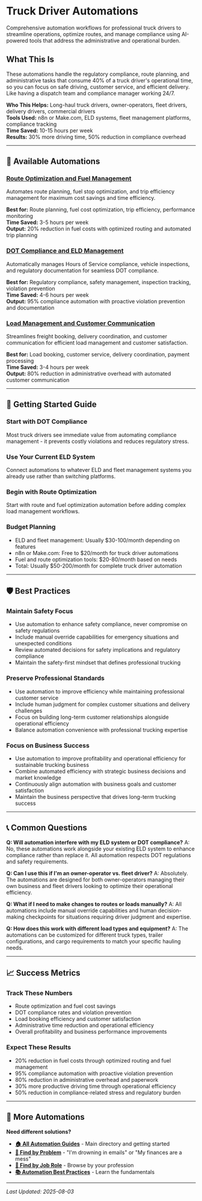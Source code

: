 # Truck Driver Automations

Comprehensive automation workflows for professional truck drivers to streamline operations, optimize routes, and manage compliance using AI-powered tools that address the administrative and operational burden.

## What This Is

These automations handle the regulatory compliance, route planning, and administrative tasks that consume 40% of a truck driver's operational time, so you can focus on safe driving, customer service, and efficient delivery. Like having a dispatch team and compliance manager working 24/7.

**Who This Helps:** Long-haul truck drivers, owner-operators, fleet drivers, delivery drivers, commercial drivers  
**Tools Used:** n8n or Make.com, ELD systems, fleet management platforms, compliance tracking  
**Time Saved:** 10-15 hours per week  
**Results:** 30% more driving time, 50% reduction in compliance overhead  

---

## 🚛 Available Automations

### [Route Optimization and Fuel Management](Route%20Optimization%20and%20Fuel%20Management.md)
Automates route planning, fuel stop optimization, and trip efficiency management for maximum cost savings and time efficiency.

**Best for:** Route planning, fuel cost optimization, trip efficiency, performance monitoring  
**Time Saved:** 3-5 hours per week  
**Output:** 20% reduction in fuel costs with optimized routing and automated trip planning

### [DOT Compliance and ELD Management](DOT%20Compliance%20and%20ELD%20Management.md)
Automatically manages Hours of Service compliance, vehicle inspections, and regulatory documentation for seamless DOT compliance.

**Best for:** Regulatory compliance, safety management, inspection tracking, violation prevention  
**Time Saved:** 4-6 hours per week  
**Output:** 95% compliance automation with proactive violation prevention and documentation

### [Load Management and Customer Communication](Load%20Management%20and%20Customer%20Communication.md)
Streamlines freight booking, delivery coordination, and customer communication for efficient load management and customer satisfaction.

**Best for:** Load booking, customer service, delivery coordination, payment processing  
**Time Saved:** 3-4 hours per week  
**Output:** 80% reduction in administrative overhead with automated customer communication

---

## 🎯 Getting Started Guide

### Start with DOT Compliance
Most truck drivers see immediate value from automating compliance management - it prevents costly violations and reduces regulatory stress.

### Use Your Current ELD System
Connect automations to whatever ELD and fleet management systems you already use rather than switching platforms.

### Begin with Route Optimization
Start with route and fuel optimization automation before adding complex load management workflows.

### Budget Planning
- ELD and fleet management: Usually $30-100/month depending on features
- n8n or Make.com: Free to $20/month for truck driver automations
- Fuel and route optimization tools: $20-80/month based on needs
- Total: Usually $50-200/month for complete truck driver automation

---

## 🛡️ Best Practices

### Maintain Safety Focus
- Use automation to enhance safety compliance, never compromise on safety regulations
- Include manual override capabilities for emergency situations and unexpected conditions
- Review automated decisions for safety implications and regulatory compliance
- Maintain the safety-first mindset that defines professional trucking

### Preserve Professional Standards
- Use automation to improve efficiency while maintaining professional customer service
- Include human judgment for complex customer situations and delivery challenges
- Focus on building long-term customer relationships alongside operational efficiency
- Balance automation convenience with professional trucking expertise

### Focus on Business Success
- Use automation to improve profitability and operational efficiency for sustainable trucking business
- Combine automated efficiency with strategic business decisions and market knowledge
- Continuously align automation with business goals and customer satisfaction
- Maintain the business perspective that drives long-term trucking success

---

## 📞 Common Questions

**Q: Will automation interfere with my ELD system or DOT compliance?**
A: No, these automations work alongside your existing ELD system to enhance compliance rather than replace it. All automation respects DOT regulations and safety requirements.

**Q: Can I use this if I'm an owner-operator vs. fleet driver?**
A: Absolutely. The automations are designed for both owner-operators managing their own business and fleet drivers looking to optimize their operational efficiency.

**Q: What if I need to make changes to routes or loads manually?**
A: All automations include manual override capabilities and human decision-making checkpoints for situations requiring driver judgment and expertise.

**Q: How does this work with different load types and equipment?**
A: The automations can be customized for different truck types, trailer configurations, and cargo requirements to match your specific hauling needs.

---

## 📈 Success Metrics

### Track These Numbers
- Route optimization and fuel cost savings
- DOT compliance rates and violation prevention
- Load booking efficiency and customer satisfaction
- Administrative time reduction and operational efficiency
- Overall profitability and business performance improvements

### Expect These Results
- 20% reduction in fuel costs through optimized routing and fuel management
- 95% compliance automation with proactive violation prevention
- 80% reduction in administrative overhead and paperwork
- 30% more productive driving time through operational efficiency
- 50% reduction in compliance-related stress and regulatory burden

---

## 🔗 More Automations

**Need different solutions?**
- **[🏠 All Automation Guides](../../AI%20Automations%20Guide.md)** - Main directory and getting started
- **[🎯 Find by Problem](../../Automation%20Workflows%20by%20Problem.md)** - "I'm drowning in emails" or "My finances are a mess"
- **[👔 Find by Job Role](../../Automation%20Workflows%20by%20Job%20Role.md)** - Browse by your profession
- **[📚 Automation Best Practices](../../Automation%20Best%20Practices.md)** - Learn the fundamentals

---

*Last Updated: 2025-08-03*